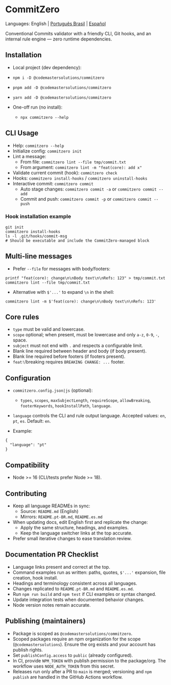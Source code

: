 # CommitZero

Languages: English | [Português Brasil](./README.pt-BR.md) | [Español](./README.es.md)

Conventional Commits validator with a friendly CLI, Git hooks, and an internal rule engine — zero runtime dependencies.

## Installation

- Local project (dev dependency):
- `npm i -D @codemastersolutions/commitzero`
- `pnpm add -D @codemastersolutions/commitzero`
- `yarn add -D @codemastersolutions/commitzero`

- One-off run (no install):
  - `npx commitzero --help`

## CLI Usage

- Help: `commitzero --help`
- Initialize config: `commitzero init`
- Lint a message:
  - From file: `commitzero lint --file tmp/commit.txt`
  - From argument: `commitzero lint -m "feat(core): add x"`
- Validate current commit (hook): `commitzero check`
- Hooks: `commitzero install-hooks` / `commitzero uninstall-hooks`
- Interactive commit: `commitzero commit`
  - Auto stage changes: `commitzero commit -a` or `commitzero commit --add`
  - Commit and push: `commitzero commit -p` or `commitzero commit --push`

### Hook installation example

```
git init
commitzero install-hooks
ls -l .git/hooks/commit-msg
# Should be executable and include the CommitZero-managed block
```

## Multi-line messages

- Prefer `--file` for messages with body/footers:

```
printf "feat(core): change\n\nBody text\n\nRefs: 123" > tmp/commit.txt
commitzero lint --file tmp/commit.txt
```

- Alternative with `$'...'` to expand `\n` in the shell:

```
commitzero lint -m $'feat(core): change\n\nBody text\n\nRefs: 123'
```

## Core rules

- `type` must be valid and lowercase.
- `scope` optional; when present, must be lowercase and only `a-z`, `0-9`, `-`, space.
- `subject` must not end with `.` and respects a configurable limit.
- Blank line required between header and body (if body present).
- Blank line required before footers (if footers present).
- `feat!`/breaking requires `BREAKING CHANGE: ...` footer.

## Configuration

- `commitzero.config.json|js` (optional):
  - `types`, `scopes`, `maxSubjectLength`, `requireScope`, `allowBreaking`, `footerKeywords`, `hookInstallPath`, `language`.

- `language` controls the CLI and rule output language. Accepted values: `en`, `pt`, `es`. Default: `en`.
- Example:

```
{
  "language": "pt"
}
```

## Compatibility

- Node >= 16 (CLI/tests prefer Node >= 18).

## Contributing

- Keep all language READMEs in sync:
  - Source: `README.md` (English)
  - Mirrors: `README.pt-BR.md`, `README.es.md`
- When updating docs, edit English first and replicate the change:
  - Apply the same structure, headings, and examples.
  - Keep the language switcher links at the top accurate.
- Prefer small iterative changes to ease translation review.

## Documentation PR Checklist

- Language links present and correct at the top.
- Command examples run as written: paths, quotes, `$'...'` expansion, file creation, hook install.
- Headings and terminology consistent across all languages.
- Changes replicated to `README.pt-BR.md` and `README.es.md`.
- Run `npm run build` and `npm test` if CLI examples or syntax changed.
- Update integration tests when documented behavior changes.
- Node version notes remain accurate.

## Publishing (maintainers)

- Package is scoped as `@codemastersolutions/commitzero`.
- Scoped packages require an npm organization for the scope (`@codemastersolutions`). Ensure the org exists and your account has publish rights.
- Set `publishConfig.access` to `public` (already configured).
- In CI, provide `NPM_TOKEN` with publish permission to the package/org. The workflow uses `NODE_AUTH_TOKEN` from this secret.
- Releases run only after a PR to `main` is merged; versioning and `npm publish` are handled in the GitHub Actions workflow.
